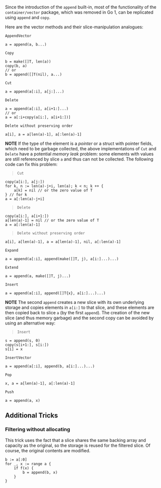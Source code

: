 Since the introduction of the ` append ` built-in, most of the functionality of the ` container/vector ` package, which was removed in Go 1, can be replicated using ` append ` and ` copy `.

Here are the vector methods and their slice-manipulation analogues:

` AppendVector `
```
a = append(a, b...)
```
` Copy `
```
b = make([]T, len(a))
copy(b, a)
// or
b = append([]T(nil), a...)
```
` Cut `
```
a = append(a[:i], a[j:]...)
```
` Delete `
```
a = append(a[:i], a[i+1:]...)
// or
a = a[:i+copy(a[i:], a[i+1:])]
```
` Delete without preserving order `
```
a[i], a = a[len(a)-1], a[:len(a)-1]
```
**NOTE** If the type of the element is a _pointer_ or a struct with pointer fields, which need to be garbage collected, the above implementations of ` Cut ` and ` Delete ` have a potential _memory leak_ problem: some elements with values are still referenced by slice ` a ` and thus can not be collected. The following code can fix this problem:
> ` Cut `
```
copy(a[i:], a[j:])
for k, n := len(a)-j+i, len(a); k < n; k ++ {
    a[k] = nil // or the zero value of T
} // for k
a = a[:len(a)-j+i]
```
> ` Delete `
```
copy(a[i:], a[i+1:])
a[len(a)-1] = nil // or the zero value of T
a = a[:len(a)-1]
```
> ` Delete without preserving order `
```
a[i], a[len(a)-1], a = a[len(a)-1], nil, a[:len(a)-1]
```

` Expand `
```
a = append(a[:i], append(make([]T, j), a[i:]...)...)
```
` Extend `
```
a = append(a, make([]T, j)...)
```

` Insert `
```
a = append(a[:i], append([]T{x}, a[i:]...)...)
```
**NOTE** The second ` append ` creates a new slice with its own underlying storage and  copies elements in ` a[i:] ` to that slice, and these elements are then copied back to slice ` a ` (by the first ` append `). The creation of the new slice (and thus memory garbage) and the second copy can be avoided by using an alternative way:
> ` Insert `
```
s = append(s, 0)
copy(s[i+1:], s[i:])
s[i] = x
```

` InsertVector `
```
a = append(a[:i], append(b, a[i:]...)...)
```
` Pop `
```
x, a = a[len(a)-1], a[:len(a)-1]
```
` Push `
```
a = append(a, x)
```

## Additional Tricks
### Filtering without allocating

This trick uses the fact that a slice shares the same backing array and capacity as the original, so the storage is reused for the filtered slice. Of course, the original contents are modified.

```
b := a[:0]
for _, x := range a {
    if f(x) {
        b = append(b, x)
    }
}
```